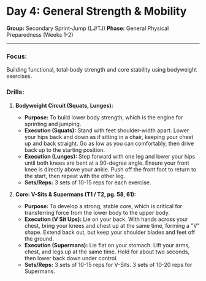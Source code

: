 # Day 4: General Strength & Mobility

**Group:** Secondary Sprint-Jump (LJ/TJ)
**Phase:** General Physical Preparedness (Weeks 1-2)

---

### Focus:
Building functional, total-body strength and core stability using bodyweight exercises.

### Drills:

1.  **Bodyweight Circuit (Squats, Lunges):**
    *   **Purpose:** To build lower body strength, which is the engine for sprinting and jumping.
    *   **Execution (Squats):** Stand with feet shoulder-width apart. Lower your hips back and down as if sitting in a chair, keeping your chest up and back straight. Go as low as you can comfortably, then drive back up to the starting position.
    *   **Execution (Lunges):** Step forward with one leg and lower your hips until both knees are bent at a 90-degree angle. Ensure your front knee is directly above your ankle. Push off the front foot to return to the start, then repeat with the other leg.
    *   **Sets/Reps:** 3 sets of 10-15 reps for each exercise.

2.  **Core: V-Sits & Supermans (T1 / T2, pg. 58, 61):**
    *   **Purpose:** To develop a strong, stable core, which is critical for transferring force from the lower body to the upper body.
    *   **Execution (V Sit Ups):** Lie on your back. With hands across your chest, bring your knees and chest up at the same time, forming a "V" shape. Extend back out, but keep your shoulder blades and feet off the ground.
    *   **Execution (Supermans):** Lie flat on your stomach. Lift your arms, chest, and legs up at the same time. Hold for about two seconds, then lower back down under control.
    *   **Sets/Reps:** 3 sets of 10-15 reps for V-Sits. 3 sets of 10-20 reps for Supermans.

